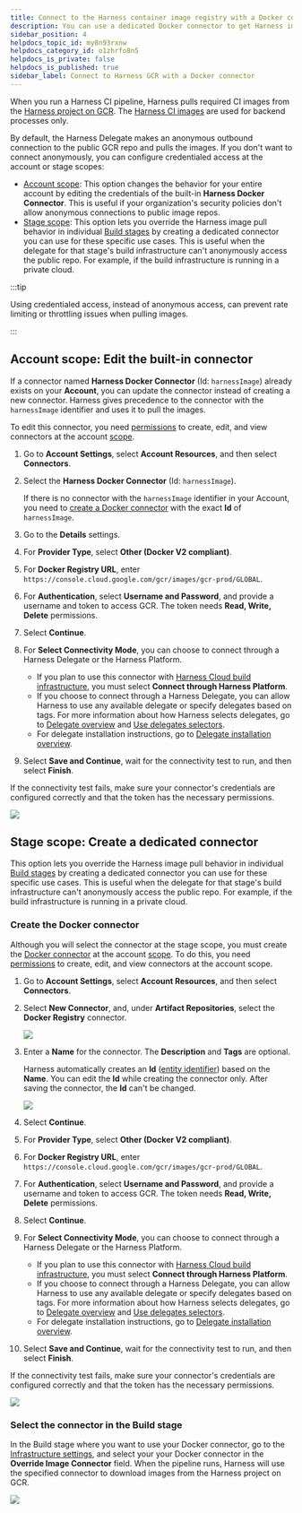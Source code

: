 ```yaml
---
title: Connect to the Harness container image registry with a Docker connector
description: You can use a dedicated Docker connector to get Harness images.
sidebar_position: 4
helpdocs_topic_id: my8n93rxnw
helpdocs_category_id: o1zhrfo8n5
helpdocs_is_private: false
helpdocs_is_published: true
sidebar_label: Connect to Harness GCR with a Docker connector
---
```


When you run a Harness CI pipeline, Harness pulls required CI images from the [Harness project on GCR](https://console.cloud.google.com/gcr/images/gcr-prod/global/harness). The [Harness CI images](/docs/continuous-integration/use-ci/set-up-build-infrastructure/harness-ci.md) are used for backend processes only.

By default, the Harness Delegate makes an anonymous outbound connection to the public GCR repo and pulls the images. If you don't want to connect anonymously, you can configure credentialed access at the account or stage scopes:

* [Account scope](#account-scope-edit-the-built-in-connector): This option changes the behavior for your entire account by editing the credentials of the built-in **Harness Docker Connector**. This is useful if your organization's security policies don't allow anonymous connections to public image repos.
* [Stage scope](#stage-scope-create-a-dedicated-connector): This option lets you override the Harness image pull behavior in individual [Build stages](/docs/continuous-integration/use-ci/prep-ci-pipeline-components.md#stages) by creating a dedicated connector you can use for these specific use cases. This is useful when the delegate for that stage's build infrastructure can't anonymously access the public repo. For example, if the build infrastructure is running in a private cloud.

:::tip

Using credentialed access, instead of anonymous access, can prevent rate limiting or throttling issues when pulling images.

:::

## Account scope: Edit the built-in connector

If a connector named **Harness Docker Connector** (Id: `harnessImage`) already exists on your **Account**, you can update the connector instead of creating a new connector. Harness gives precedence to the connector with the `harnessImage` identifier and uses it to pull the images.

To edit this connector, you need [permissions](../../role-based-access-control/permissions-reference) to create, edit, and view connectors at the account [scope](/docs/platform/role-based-access-control/rbac-in-harness.md#permissions-hierarchy-scopes).

1. Go to **Account Settings**, select **Account Resources**, and then select **Connectors**.
2. Select the **Harness Docker Connector** (Id: `harnessImage`).

   If there is no connector with the `harnessImage` identifier in your Account, you need to [create a Docker connector](/docs/platform/connectors/cloud-providers/ref-cloud-providers/docker-registry-connector-settings-reference) with the exact **Id** of `harnessImage`.

3. Go to the **Details** settings.
4. For **Provider Type**, select **Other (Docker V2 compliant)**.
5. For **Docker Registry URL**, enter `https://console.cloud.google.com/gcr/images/gcr-prod/GLOBAL`.
6. For **Authentication**, select **Username and Password**, and provide a username and token to access GCR. The token needs **Read, Write, Delete** permissions.
7. Select **Continue**.
9. For **Select Connectivity Mode**, you can choose to connect through a Harness Delegate or the Harness Platform.

   * If you plan to use this connector with [Harness Cloud build infrastructure](/docs/continuous-integration/use-ci/set-up-build-infrastructure/use-harness-cloud-build-infrastructure.md), you must select **Connect through Harness Platform**.
   * If you choose to connect through a Harness Delegate, you can allow Harness to use any available delegate or specify delegates based on tags. For more information about how Harness selects delegates, go to [Delegate overview](/docs/platform/delegates/delegate-concepts/delegate-overview.md) and [Use delegates selectors](/docs/platform/delegates/manage-delegates/select-delegates-with-selectors.md).
   * For delegate installation instructions, go to [Delegate installation overview](../../delegates/install-delegates/overview).

10. Select **Save and Continue**, wait for the connectivity test to run, and then select **Finish**.

   If the connectivity test fails, make sure your connector's credentials are configured correctly and that the token has the necessary permissions.

   ![](../../connectors/static/connect-to-harness-container-image-registry-using-docker-connector-48.png)

## Stage scope: Create a dedicated connector

This option lets you override the Harness image pull behavior in individual [Build stages](/docs/continuous-integration/use-ci/prep-ci-pipeline-components.md#stages) by creating a dedicated connector you can use for these specific use cases. This is useful when the delegate for that stage's build infrastructure can't anonymously access the public repo. For example, if the build infrastructure is running in a private cloud.

### Create the Docker connector

Although you will select the connector at the stage scope, you must create the [Docker connector](/docs/platform/connectors/cloud-providers/ref-cloud-providers/docker-registry-connector-settings-reference) at the account [scope](../../role-based-access-control/rbac-in-harness#permissions-hierarchy-scopes). To do this, you need [permissions](../../role-based-access-control/permissions-reference) to create, edit, and view connectors at the account scope.

1. Go to **Account Settings**, select **Account Resources**, and then select **Connectors**.
2. Select **New Connector**, and, under **Artifact Repositories**, select the **Docker Registry** connector.

   ![](../../connectors/static/connect-to-harness-container-image-registry-using-docker-connector-46.png)

3. Enter a **Name** for the connector. The **Description** and **Tags** are optional.

   Harness automatically creates an **Id** ([entity identifier](../../references/entity-identifier-reference.md)) based on the **Name**. You can edit the **Id** while creating the connector only. After saving the connector, the **Id** can't be changed.

   ![](../../connectors/static/connect-to-harness-container-image-registry-using-docker-connector-47.png)

4. Select **Continue**.
5. For **Provider Type**, select **Other (Docker V2 compliant)**.
6. For **Docker Registry URL**, enter `https://console.cloud.google.com/gcr/images/gcr-prod/GLOBAL`.
7. For **Authentication**, select **Username and Password**, and provide a username and token to access GCR. The token needs **Read, Write, Delete** permissions.
8. Select **Continue**.
9. For **Select Connectivity Mode**, you can choose to connect through a Harness Delegate or the Harness Platform.

   * If you plan to use this connector with [Harness Cloud build infrastructure](/docs/continuous-integration/use-ci/set-up-build-infrastructure/use-harness-cloud-build-infrastructure.md), you must select **Connect through Harness Platform**.
   * If you choose to connect through a Harness Delegate, you can allow Harness to use any available delegate or specify delegates based on tags. For more information about how Harness selects delegates, go to [Delegate overview](/docs/platform/delegates/delegate-concepts/delegate-overview.md) and [Use delegates selectors](/docs/platform/delegates/manage-delegates/select-delegates-with-selectors.md).
   * For delegate installation instructions, go to [Delegate installation overview](../../delegates/install-delegates/overview).

10. Select **Save and Continue**, wait for the connectivity test to run, and then select **Finish**.

   If the connectivity test fails, make sure your connector's credentials are configured correctly and that the token has the necessary permissions.

   ![](../../connectors/static/connect-to-harness-container-image-registry-using-docker-connector-48.png)

### Select the connector in the Build stage

In the Build stage where you want to use your Docker connector, go to the [Infrastructure settings](/docs/continuous-integration/use-ci/set-up-build-infrastructure/ci-stage-settings.md#infrastructure), and select your your Docker connector in the **Override Image Connector** field. When the pipeline runs, Harness will use the specified connector to download images from the Harness project on GCR.

![](../../connectors/static/connect-to-harness-container-image-registry-using-docker-connector-49.png)
